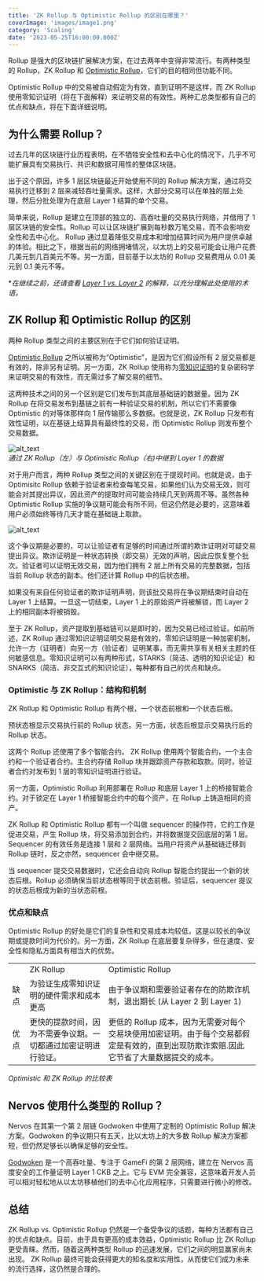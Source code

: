 ```yaml
---
title: 'ZK Rollup 与 Optimistic Rollup 的区别在哪里？'
coverImage: 'images/image1.png'
category: 'Scaling'
date: '2023-05-25T16:00:00.000Z'
---
```


Rollup 是强大的区块链扩展解决方案，在过去两年中变得非常流行。有两种类型的 Rollup，ZK Rollup 和 [Optimistic Rollup](https://www.nervos.org/knowledge-base/What_are_optimistic_rollups_%28explainCKBot%29)，它们的目的相同但功能不同。

Optimistic Rollup 中的交易被自动假定为有效，直到证明不是这样，而 ZK Rollup 使用零知识证明（将在下面解释）来证明交易的有效性。两种汇总类型都有自己的优点和缺点，将在下面详细说明。

## 为什么需要 Rollup？

过去几年的区块链行业历程表明，在不牺牲安全性和去中心化的情况下，几乎不可能扩展具有交易执行、共识和数据可用性的整体区块链。

出于这个原因，许多 1 层区块链最近开始使用不同的 Rollup 解决方案，通过将交易执行迁移到 2 层来减轻吞吐量需求。这样，大部分交易可以在单独的层上处理，然后分批处理为在底层 Layer 1 结算的单个交易。

简单来说，Rollup 是建立在顶部的独立的、高吞吐量的交易执行网络，并借用了 1 层区块链的安全性。Rollup 可以让区块链扩展到每秒数万笔交易，而不会影响安全性和去中心化。 Rollup 通过显着降低交易成本和增加结算时间为用户提供卓越的体验。相比之下，根据当前的网络拥堵情况，以太坊上的交易可能会让用户花费几美元到几百美元不等。另一方面，目前基于以太坊的 Rollup 交易费用从 0.01 美元到 0.1 美元不等。

**在继续之前，还请查看* [*Layer 1 vs. Layer 2*](https://www.nervos.org/knowledge-base/layer_1_vs_layer_2) *的解释，以充分理解此处使用的术语。*

## ZK Rollup 和 Optimistic Rollup 的区别

两种 Rollup 类型之间的主要区别在于它们如何验证证明。

[Optimistic Rollup](https://www.nervos.org/knowledge-base/what_are_optimistic_rollups) 之所以被称为“Optimistic”，是因为它们假设所有 2 层交易都是有效的，除非另有证明。另一方面，ZK Rollup 使用称为[零知识证明](https://www.nervos.org/knowledge-base/zero_knowledge_proofs_%28explainCKBot%29)的复杂密码学来证明交易的有效性，而无需过多了解交易的细节。

这两种技术之间的另一个区别是它们发布到其底层基础链的数据量。因为 ZK Rollup 在将交易发布到基链之前有一种验证交易的机制，所以它们不需要像 Optimistic 的对等体那样向 1 层传输那么多数据。也就是说，ZK Rollup 只发布有效性证明，以在基链上结算具有最终性的交易，而 Optimistic Rollup 则发布整个交易数据。

![alt_text](images/image2.png 'image_tooltip')
\
_通过 ZK Rollup（左）与 Optimistic Rollup（右)中继到 Layer 1 的数据_

对于用户而言，两种 Rollup 类型之间的关键区别在于提现时间。也就是说，由于 Optimisitc Rollup 依赖于验证者来检查每笔交易，如果他们认为交易无效，则可能会对其提出异议，因此资产的提取时间可能会持续几天到两周不等。虽然各种 Optimistic Rollup 实施的争议期可能会有所不同，但这仍然是必要的，这意味着用户必须始终等待几天才能在基础链上取款。

![alt_text](images/image3.png 'image_tooltip')

这个争议期是必要的，可以让验证者有足够的时间通过所谓的欺诈证明对可疑交易提出异议。欺诈证明是一种状态转换（即交易）无效的声明，因此应恢复整个批次。验证者可以证明无效交易，因为他们拥有 2 层上所有交易的完整数据，包括当前 Rollup 状态的副本。他们还计算 Rollup 中的后状态根。

如果没有来自任何验证者的欺诈证明声明，则该批交易将在争议期结束时自动在 Layer 1 上结算。一旦这一切结束，Layer 1 上的原始资产将被解锁，而 Layer 2 上的相同副本将被销毁。

至于 ZK Rollup，资产提取到基础链可以是即时的，因为交易已经过验证。如前所述，ZK Rollup 通过零知识证明证明交易是有效的，零知识证明是一种加密机制，允许一方（证明者）向另一方（验证者）证明某事，而无需共享有关相关主题的任何敏感信息。零知识证明可以有两种形式，STARKS（简洁、透明的知识论证）和 SNARKS（简洁、非交互式的知识论证），每种都有自己的优点和缺点。

### Optimistic 与 ZK Rollup：结构和机制

ZK Rollup 和 Optimistic Rollup 有两个根，一个状态前根和一个状态后根。

预状态根显示交易执行前的 Rollup 状态。另一方面，状态后根显示交易执行后的 Rollup 状态。

这两个 Rollup 还使用了多个智能合约。 ZK Rollup 使用两个智能合约，一个主合约和一个验证者合约。主合约存储 Rollup 块并跟踪资产存款和取款。同时，验证者合约对发布到 1 层的零知识证明进行验证。

另一方面，Optimistic Rollup 利用部署在 Rollup 和底层 Layer 1 上的桥接智能合约。对于锁定在 Layer 1 桥接智能合约中的每个资产，在 Rollup 上铸造相同的资产。

ZK Rollup 和 Optimistic Rollup 都有一个叫做 sequencer 的操作符，它的工作是促进交易，产生 Rollup 块，将交易添加到合约，并将数据提交回底层的第 1 层。Sequencer 的有效任务是连接 1 层和 2 层网络。当用户将资产从基础链迁移到 Rollup 链时，反之亦然，sequencer 会中继交易。

当 sequencer 提交交易数据时，它还会自动向 Rollup 智能合约提出一个新的状态后根。Rollup 必须确保当前状态根等同于状态前根。验证后，sequencer 提议的状态后根成为新的当状态前根。

### 优点和缺点

Optimistic Rollup 的好处是它们的复杂性和交易成本均较低，这是以较长的争议期或提款时间为代价的。另一方面，ZK Rollup 在底层要复杂得多，但在速度、安全性和隐私方面具有相当大的优势。

<table>
  <tr>
   <td>
   </td>
   <td>ZK Rollup
   </td>
   <td>Optimistic Rollup
   </td>
  </tr>
  <tr>
   <td>缺点
   </td>
   <td>为验证生成零知识证明的硬件需求和成本更高
   </td>
   <td>由于争议期和需要验证者存在的防欺诈机制，退出期长 (从 Layer 2 到 Layer 1)
   </td>
  </tr>
  <tr>
   <td>优点
   </td>
   <td>更快的提款时间，因为不需要争议期。一切都通过加密证明进行验证。
   </td>
   <td>更低的 Rollup 成本，因为无需要对每个交易块使用加密证明。由于每个交易都假定是有效的，直到出现防欺诈索赔.因此它节省了大量数据提交的成本。
   </td>
  </tr>
</table>


_Optimistic 和 ZK Rollup 的比较表_

## Nervos 使用什么类型的 Rollup？

Nervos 在其第一个第 2 层链 Godwoken 中使用了定制的 Optimistic Rollup 解决方案。Godwoken 的争议期只有五天，比以太坊上的大多数 Rollup 解决方案都短，但仍然足够长以确保足够的安全性。

[Godwoken](https://www.nervos.org/godwoken) 是一个高吞吐量、专注于 GameFi 的第 2 层网络，建立在 Nervos 高度安全的工作量证明 Layer 1 CKB 之上。它与 EVM 完全兼容，这意味着开发人员可以相对轻松地从以太坊移植他们的去中心化应用程序，只需要进行微小的修改。

## 总结

ZK Rollup vs. Optimistic Rollup 仍然是一个备受争议的话题，每种方法都有自己的优点和缺点。目前，由于具有更高的成本效益，Optimistic Rollup 比 ZK Rollup 更受青睐。然而，随着这两种类型 Rollup 的迅速发展，它们之间的明显赢家尚未出现。 ZK Rollup 最终可能会获得更大的知名度和实用性，从而使它们成为未来的流行选择，这仍然是合理的。

